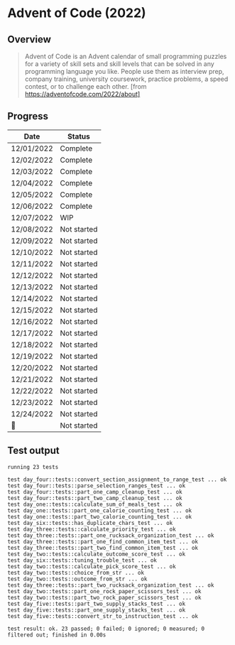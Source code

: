 # Advent of Code (2022)

## Overview

> Advent of Code is an Advent calendar of small programming puzzles for a variety of skill sets and skill levels that can be solved in any programming language you like. People use them as interview prep, company training, university coursework, practice problems, a speed contest, or to challenge each other. [from https://adventofcode.com/2022/about]

## Progress

| Date       | Status      |
| ---------- | ----------- |
| 12/01/2022 | Complete    |
| 12/02/2022 | Complete    |
| 12/03/2022 | Complete    |
| 12/04/2022 | Complete    |
| 12/05/2022 | Complete    |
| 12/06/2022 | Complete    |
| 12/07/2022 | WIP         |
| 12/08/2022 | Not started |
| 12/09/2022 | Not started |
| 12/10/2022 | Not started |
| 12/11/2022 | Not started |
| 12/12/2022 | Not started |
| 12/13/2022 | Not started |
| 12/14/2022 | Not started |
| 12/15/2022 | Not started |
| 12/16/2022 | Not started |
| 12/17/2022 | Not started |
| 12/18/2022 | Not started |
| 12/19/2022 | Not started |
| 12/20/2022 | Not started |
| 12/21/2022 | Not started |
| 12/22/2022 | Not started |
| 12/23/2022 | Not started |
| 12/24/2022 | Not started |
| 🎅         | Not started |

## Test output

```
running 23 tests

test day_four::tests::convert_section_assignment_to_range_test ... ok
test day_four::tests::parse_selection_ranges_test ... ok
test day_four::tests::part_one_camp_cleanup_test ... ok
test day_four::tests::part_two_camp_cleanup_test ... ok
test day_one::tests::calculate_sum_of_meals_test ... ok
test day_one::tests::part_one_calorie_counting_test ... ok
test day_one::tests::part_two_calorie_counting_test ... ok
test day_six::tests::has_duplicate_chars_test ... ok
test day_three::tests::calculate_priority_test ... ok
test day_three::tests::part_one_rucksack_organization_test ... ok
test day_three::tests::part_one_find_common_item_test ... ok
test day_three::tests::part_two_find_common_item_test ... ok
test day_two::tests::calculate_outcome_score_test ... ok
test day_six::tests::tuning_trouble_test ... ok
test day_two::tests::calculate_pick_score_test ... ok
test day_two::tests::choice_from_str ... ok
test day_two::tests::outcome_from_str ... ok
test day_three::tests::part_two_rucksack_organization_test ... ok
test day_two::tests::part_one_rock_paper_scissors_test ... ok
test day_two::tests::part_two_rock_paper_scissors_test ... ok
test day_five::tests::part_two_supply_stacks_test ... ok
test day_five::tests::part_one_supply_stacks_test ... ok
test day_five::tests::convert_str_to_instruction_test ... ok

test result: ok. 23 passed; 0 failed; 0 ignored; 0 measured; 0 filtered out; finished in 0.00s
```
